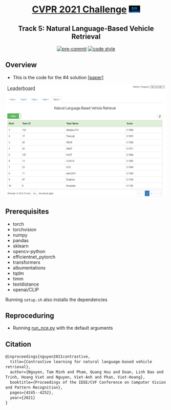 <div align="center">

# [CVPR 2021 Challenge](https://www.aicitychallenge.org/)  <img src="assets/CVPR.png" alt="CVPR 2021" width="35" height="22">

## Track 5: Natural Language-Based Vehicle Retrieval

[![pre-commit](https://img.shields.io/badge/pre--commit-enabled-brightgreen?logo=pre-commit&logoColor=white)](https://github.com/pre-commit/pre-commit)
[![code style](https://img.shields.io/badge/code%20style-black-000000.svg)](https://github.com/psf/black)

</div>

## Overview

- This is the code for the #4 solution [[paper]](https://openaccess.thecvf.com/content/CVPR2021W/AICity/html/Nguyen_Contrastive_Learning_for_Natural_Language-Based_Vehicle_Retrieval_CVPRW_2021_paper.html)


<div align="center">
<img src="assets/leaderboard.png" alt="Track 4 private leader board" width="600" height="350">
</div>

## Prerequisites

- torch
- torchvision
- numpy
- pandas
- sklearn
- opencv-python
- efficientnet_pytorch
- transformers
- albumentations
- tqdm
- timm
- textdistance
- openai/CLIP

Running `setup.sh` also installs the dependencies

## Reproceduring

- Running [run_nce.py](src/run_nce.py) with the default arguments
## Citation
```
@inproceedings{nguyen2021contrastive,
  title={Contrastive learning for natural language-based vehicle retrieval},
  author={Nguyen, Tam Minh and Pham, Quang Huu and Doan, Linh Bao and Trinh, Hoang Viet and Nguyen, Viet-Anh and Phan, Viet-Hoang},
  booktitle={Proceedings of the IEEE/CVF Conference on Computer Vision and Pattern Recognition},
  pages={4245--4252},
  year={2021}
}
```

